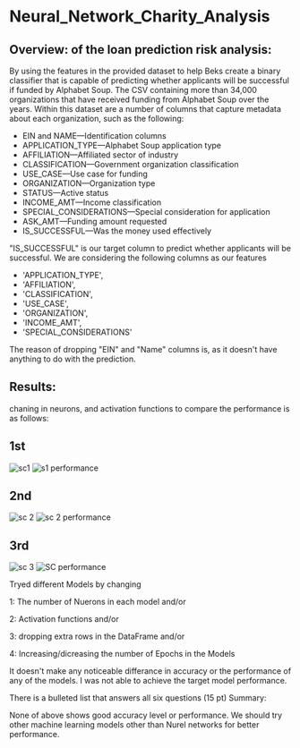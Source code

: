 # Neural_Network_Charity_Analysis

## Overview: of the loan prediction risk analysis:

By using the features in the provided dataset to help Beks create a binary classifier that is capable of predicting whether applicants will be successful if funded by Alphabet Soup.
The CSV containing more than 34,000 organizations that have received funding from Alphabet Soup over the years. Within this dataset are a number of columns that capture metadata about each organization, such as the following:

- EIN and NAME—Identification columns
- APPLICATION_TYPE—Alphabet Soup application type
- AFFILIATION—Affiliated sector of industry
- CLASSIFICATION—Government organization classification
- USE_CASE—Use case for funding
- ORGANIZATION—Organization type
- STATUS—Active status
- INCOME_AMT—Income classification
- SPECIAL_CONSIDERATIONS—Special consideration for application
- ASK_AMT—Funding amount requested
- IS_SUCCESSFUL—Was the money used effectively

"IS_SUCCESSFUL" is our target column to predict whether applicants will be successful.
We are considering the following columns as our features
 - 'APPLICATION_TYPE',
 - 'AFFILIATION',
 - 'CLASSIFICATION',
 - 'USE_CASE',
 - 'ORGANIZATION',
 - 'INCOME_AMT',
 - 'SPECIAL_CONSIDERATIONS'
 
The reason of dropping "EIN" and "Name" columns is, as it doesn't have anything to do with the prediction. 


## Results:


chaning in neurons, and activation functions to compare the performance is as follows:

## 1st
![sc1](https://user-images.githubusercontent.com/108497494/200899901-0da25eaf-e434-44f7-9a3a-8530aef31f57.jpg)
![s1 performance](https://user-images.githubusercontent.com/108497494/200899915-a719fa7a-8412-4efa-a598-c7100913607f.jpg)

## 2nd
![sc 2](https://user-images.githubusercontent.com/108497494/200899941-7d363880-424b-474c-9967-339a19378d9d.jpg)
![sc 2 performance](https://user-images.githubusercontent.com/108497494/200899963-31befa88-9dbc-402b-ae1f-05940747a97e.jpg)

## 3rd
![sc 3](https://user-images.githubusercontent.com/108497494/200899990-3f617abf-520c-48bb-aeaa-53e43f1e4fc4.jpg)
![SC performance](https://user-images.githubusercontent.com/108497494/200900233-0a83f30c-7f60-4e4e-a641-020b8e3af18e.jpg)

Tryed different Models by changing 

1: The number of Nuerons in each model and/or

2: Activation functions and/or

3: dropping extra rows in the DataFrame and/or

4: Increasing/dicreasing the number of Epochs in the Models 
 
 It doesn't make any noticeable differance in accuracy or the performance of any of the models.
 I was not able to achieve the target model performance.

There is a bulleted list that answers all six questions (15 pt)
Summary:

None of above shows good accuracy level or performance.
We should try other machine learning models other than Nurel networks for better performance.
